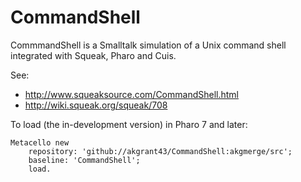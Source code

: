 # CommandShell
CommmandShell is a Smalltalk simulation of a Unix command shell integrated with Squeak, Pharo and Cuis.

See:
- http://www.squeaksource.com/CommandShell.html
- http://wiki.squeak.org/squeak/708

To load (the in-development version) in Pharo 7 and later:

```smalltalk
Metacello new
	repository: 'github://akgrant43/CommandShell:akgmerge/src';
	baseline: 'CommandShell';
	load.
```

